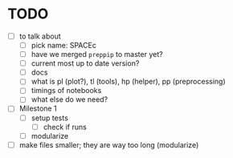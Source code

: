 # TODO

- [ ] to talk about
    - [ ] pick name: SPACEc
    - [ ] have we merged `preppip` to master yet?
    - [ ] current most up to date version?
    - [ ] docs
    - [ ] what is pl (plot?), tl (tools), hp (helper), pp (preprocessing)
    - [ ] timings of notebooks
    - [ ] what else do we need?

- [ ] Milestone 1
    - [ ] setup tests
        - [ ] check if runs
    - [ ] modularize

- [ ] make files smaller; they are way too long (modularize)